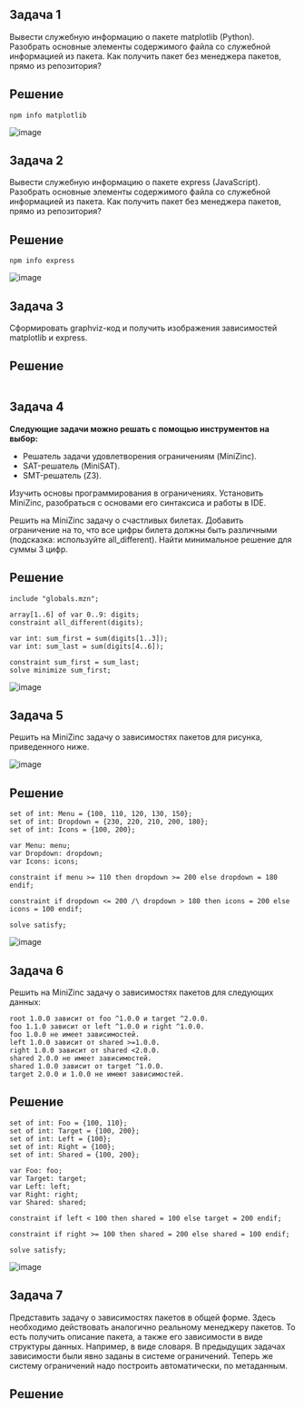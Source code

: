 ## Задача 1

Вывести служебную информацию о пакете matplotlib (Python). Разобрать основные элементы содержимого файла со служебной информацией из пакета. Как получить пакет без менеджера пакетов, прямо из репозитория?

## Решение

```
npm info matplotlib
```

![image](https://github.com/user-attachments/assets/33f75bec-8254-4f33-86e2-368d1aea172a)

## Задача 2

Вывести служебную информацию о пакете express (JavaScript). Разобрать основные элементы содержимого файла со служебной информацией из пакета. Как получить пакет без менеджера пакетов, прямо из репозитория?

## Решение

```
npm info express
```

![image](https://github.com/user-attachments/assets/3bbd8a19-a1df-4450-a7b7-42793d54e536)

## Задача 3

Сформировать graphviz-код и получить изображения зависимостей matplotlib и express.

## Решение

```

```

## Задача 4

**Следующие задачи можно решать с помощью инструментов на выбор:**

* Решатель задачи удовлетворения ограничениям (MiniZinc).
* SAT-решатель (MiniSAT).
* SMT-решатель (Z3).

Изучить основы программирования в ограничениях. Установить MiniZinc, разобраться с основами его синтаксиса и работы в IDE.

Решить на MiniZinc задачу о счастливых билетах. Добавить ограничение на то, что все цифры билета должны быть различными (подсказка: используйте all_different). Найти минимальное решение для суммы 3 цифр.

## Решение

```
include "globals.mzn";

array[1..6] of var 0..9: digits;
constraint all_different(digits);

var int: sum_first = sum(digits[1..3]);
var int: sum_last = sum(digits[4..6]);

constraint sum_first = sum_last;
solve minimize sum_first;
```

![image](https://github.com/user-attachments/assets/76fd72b5-d90c-4715-a59d-29679d4bb222)

## Задача 5

Решить на MiniZinc задачу о зависимостях пакетов для рисунка, приведенного ниже.

![image](https://github.com/user-attachments/assets/01860fbd-3c59-4ee8-97e7-7c3fdbc56339)

## Решение

```
set of int: Menu = {100, 110, 120, 130, 150};
set of int: Dropdown = {230, 220, 210, 200, 180};
set of int: Icons = {100, 200};

var Menu: menu;
var Dropdown: dropdown;
var Icons: icons;

constraint if menu >= 110 then dropdown >= 200 else dropdown = 180 endif;

constraint if dropdown <= 200 /\ dropdown > 180 then icons = 200 else icons = 100 endif;

solve satisfy;
```

![image](https://github.com/user-attachments/assets/2b08afb5-b074-47eb-8315-ccbed608161a)

## Задача 6

Решить на MiniZinc задачу о зависимостях пакетов для следующих данных:

```
root 1.0.0 зависит от foo ^1.0.0 и target ^2.0.0.
foo 1.1.0 зависит от left ^1.0.0 и right ^1.0.0.
foo 1.0.0 не имеет зависимостей.
left 1.0.0 зависит от shared >=1.0.0.
right 1.0.0 зависит от shared <2.0.0.
shared 2.0.0 не имеет зависимостей.
shared 1.0.0 зависит от target ^1.0.0.
target 2.0.0 и 1.0.0 не имеют зависимостей.
```

## Решение

```
set of int: Foo = {100, 110};
set of int: Target = {100, 200};
set of int: Left = {100};
set of int: Right = {100};
set of int: Shared = {100, 200};

var Foo: foo;
var Target: target;
var Left: left;
var Right: right;
var Shared: shared;

constraint if left < 100 then shared = 100 else target = 200 endif;

constraint if right >= 100 then shared = 200 else shared = 100 endif;

solve satisfy;
```

![image](https://github.com/user-attachments/assets/a17ad2a8-1e5c-497e-92b6-13096a2d1f25)

## Задача 7

Представить задачу о зависимостях пакетов в общей форме. Здесь необходимо действовать аналогично реальному менеджеру пакетов. То есть получить описание пакета, а также его зависимости в виде структуры данных. Например, в виде словаря. В предыдущих задачах зависимости были явно заданы в системе ограничений. Теперь же систему ограничений надо построить автоматически, по метаданным.

## Решение

```

```

